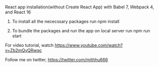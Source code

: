 React app installation(without Create React App) with Babel 7, Webpack 4, and React 16

1. To install all the nececssary packages
run         npm install

2. To bundle the packages and run the app on local server
run         npm run start



For video tutorial, watch https://www.youtube.com/watch?v=Zb2mQyQRwqc


Follow me on twitter, https://twitter.com/mithhu666
